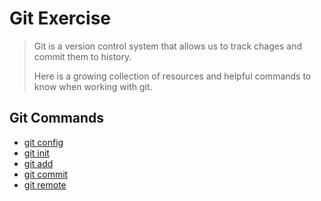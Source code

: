# Git Exercise
>
>Git is a version control system that allows us to track chages and commit them to history.
>
>Here is a growing collection of resources and helpful commands to know when working with git.

## Git Commands
- [git config](./Commands/Config.md) 
- [git init](./Commands/Init.md) 
- [git add](./Commands/Add.md) 
- [git commit](./Commands/Commit.md) 
- [git remote](./Commands/Remote.md)